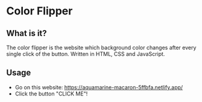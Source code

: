 # Color Flipper

## What is it?

The color flipper is the website which background color changes after every single click of the button. Written in HTML, CSS and JavaScript.

## Usage

- Go on this website: https://aquamarine-macaron-5ffbfa.netlify.app/
- Click the button "CLICK ME"!


